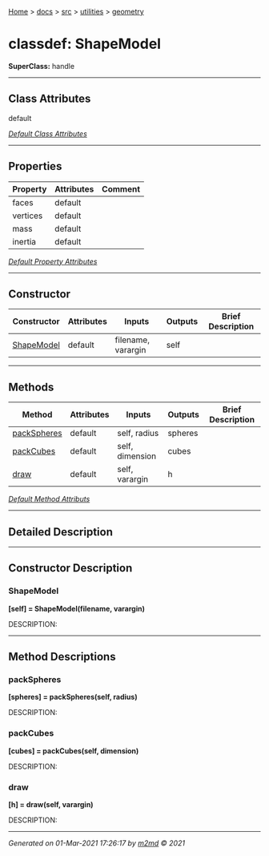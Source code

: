 [Home](../../../index.md) > [docs](../../../docs_index.md) > [src](../../src_index.md) > [utilities](../utilities_index.md) > [geometry](geometry_index.md)  


# classdef: ShapeModel

**SuperClass:** handle



 ***

## Class Attributes

default

[*Default Class Attributes*](https://www.mathworks.com/help/matlab/matlab_oop/class-attributes.html)

 ***

## Properties

| Property | Attributes  | Comment |
| -------- | ----------- | ------- |
| faces | default |  |
| vertices | default |  |
| mass | default |  |
| inertia | default |  |

[*Default Property Attributes*](https://www.mathworks.com/help/matlab/matlab_oop/property-attributes.html)

 ***

## Constructor

| Constructor | Attributes | Inputs | Outputs | Brief Description |
| ----------- | ---------- | ------ | ------- | ----------------- |
| [ShapeModel](#shapemodel) | default | filename, varargin | self |  |


 ***

## Methods

| Method | Attributes | Inputs | Outputs | Brief Description |
| ------ | ---------- | ------ | ------- | ----------------- |
| [packSpheres](#packspheres) | default | self, radius | spheres |  |
| [packCubes](#packcubes) | default | self, dimension | cubes |  |
| [draw](#draw) | default | self, varargin | h |  |


[*Default Method Attributs*](https://www.mathworks.com/help/matlab/matlab_oop/method-attributes.html)

 ***

## Detailed Description



 ***

## Constructor Description

### ShapeModel

**[self] = ShapeModel(filename, varargin)**

DESCRIPTION: 

 ***

## Method Descriptions

### packSpheres

**[spheres] = packSpheres(self, radius)**

DESCRIPTION: 
### packCubes

**[cubes] = packCubes(self, dimension)**

DESCRIPTION: 
### draw

**[h] = draw(self, varargin)**

DESCRIPTION: 

***

*Generated on 01-Mar-2021 17:26:17 by [m2md](https://github.com/crgnam-research/m2md) © 2021*